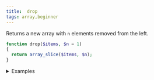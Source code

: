 ```yaml
---
title:  drop
tags: array,beginner
---
```

Returns a new array with `n` elements removed from the left.

```php
function drop($items, $n = 1)
{
  return array_slice($items, $n);
}
```

<details>
<summary>Examples</summary>

```php
drop([1, 2, 3]); // [2,3]
drop([1, 2, 3], 2); // [3]
```

</details>

